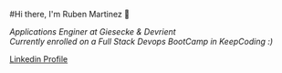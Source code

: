 #Hi there, I'm Ruben Martinez 👋

*Applications Enginer at Giesecke & Devrient  
Currently enrolled on a Full Stack Devops BootCamp in KeepCoding :)*

[Linkedin Profile](https://www.linkedin.com/in/rubenmartinezgomez/)
